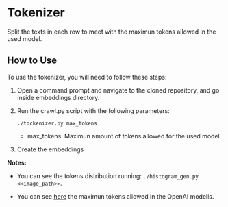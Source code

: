 # Tokenizer

Split the texts in each row to meet with the maximun tokens allowed in the used model.

## How to Use
To use the tokenizer, you will need to follow these steps:

1. Open a command prompt and navigate to the cloned repository, and go inside embeddings directory.
1. Run the crawl.py script with the following parameters:

	`./tockenizer.py max_tokens`

	- max_tokens: Maximun amount of tokens allowed for the used model.
1. Create the embeddings


**Notes:**

- You can see the tokens distribution running: `./histogram_gen.py <<image_path>>`.

- You can see [here](https://platform.openai.com/docs/models/) the maximun tokens allowed in the OpenAI modells.






